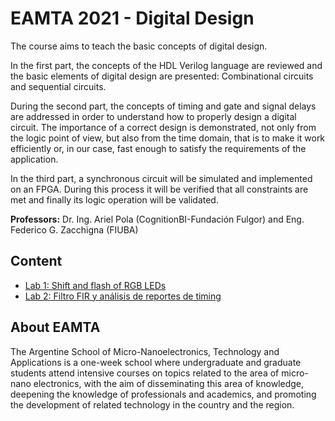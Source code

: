 # EAMTA 2021 - Digital Design

The course aims to teach the basic concepts of digital design.

In the first part, the concepts of the HDL Verilog language are reviewed and the basic elements of digital design are presented: 
Combinational circuits and sequential circuits.

During the second part, the concepts of timing and gate and signal delays are addressed in order to understand how to properly design a digital circuit. 
The importance of a correct design is demonstrated, not only from the logic point of view, but also from the time domain, that is to make it work efficiently or, in our case, fast enough to satisfy the requirements of the application.

In the third part, a synchronous circuit will be simulated and implemented on an FPGA. 
During this process it will be verified that all constraints are met and finally its logic operation will be validated.

**Professors:** Dr. Ing. Ariel Pola (CognitionBI-Fundación Fulgor) and Eng. Federico G. Zacchigna (FIUBA)

## Content
- [Lab 1: Shift and flash of RGB LEDs](./lab1-shift_n_flash_leds)
- [Lab 2: Filtro FIR y análisis de reportes de timing](./lab2-fir_timing)

## About EAMTA
The Argentine School of Micro-Nanoelectronics, Technology and Applications is a one-week school where undergraduate and graduate students attend intensive courses on topics related to the area of micro-nano electronics, with the aim of disseminating this area of knowledge, deepening the knowledge of professionals and academics, and promoting the development of related technology in the country and the region.
